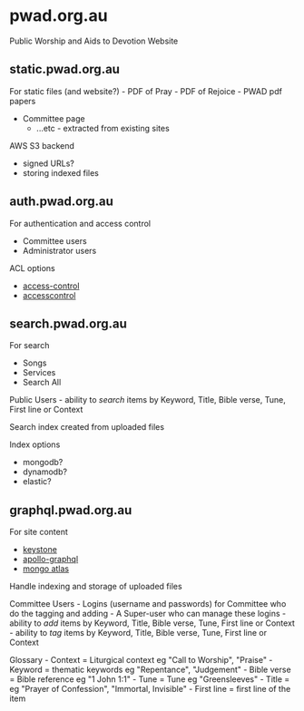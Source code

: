 # pwad.org.au

Public Worship and Aids to Devotion Website

## static.pwad.org.au

For static files (and website?)
	- PDF of Pray
	- PDF of Rejoice
	- PWAD pdf papers
  -	Committee page
	- ...etc - extracted from existing sites
  
AWS S3 backend
  - signed URLs?
  - storing indexed files

## auth.pwad.org.au

For authentication and access control
  - Committee users
  - Administrator users

ACL options
  - [access-control](https://github.com/bluebirds-blue-jay/access-control)
  - [accesscontrol](https://github.com/onury/accesscontrol)

## search.pwad.org.au

For search
  - Songs
  - Services
  - Search All

Public Users
	- ability to *search* items by Keyword, Title, Bible verse, Tune, First line or Context
  
Search index created from uploaded files

Index options
  - mongodb?
  - dynamodb?
  - elastic?
  
## graphql.pwad.org.au

For site content
  - [keystone](http://keystonejs.com/)
  - [apollo-graphql](https://www.apollographql.com/)
  - [mongo atlas](https://www.mongodb.com/cloud/atlas)
  
Handle indexing and storage of uploaded files

Committee Users
	- Logins (username and passwords) for Committee who do the tagging and adding
	- A Super-user who can manage these logins
	- ability to *add* items by Keyword, Title, Bible verse, Tune, First line or Context
	- ability to *tag* items by Keyword, Title, Bible verse, Tune, First line or Context

Glossary
	- Context = Liturgical context eg "Call to Worship", "Praise" 
	- Keyword = thematic keywords eg "Repentance", "Judgement"
	- Bible verse = Bible reference eg "1 John 1:1" 
	- Tune = Tune eg "Greensleeves" 
	- Title = eg "Prayer of Confession", "Immortal, Invisible" 
	- First line = first line of the item

